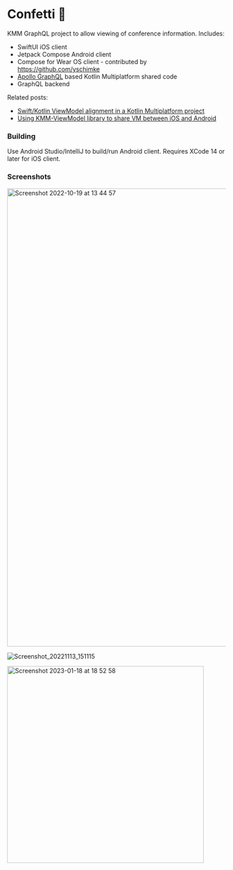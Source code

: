 # Confetti 🎊

KMM GraphQL project to allow viewing of conference information. Includes:


- SwiftUI iOS client
- Jetpack Compose Android client
- Compose for Wear OS client - contributed by https://github.com/yschimke
- [Apollo GraphQL](https://github.com/apollographql/apollo-kotlin) based Kotlin Multiplatform shared code
- GraphQL backend


Related posts:
* [Swift/Kotlin ViewModel alignment in a Kotlin Multiplatform project](https://johnoreilly.dev/posts/swift-kotlin-viewmodel-kmm-comparison/)
* [Using KMM-ViewModel library to share VM between iOS and Android](https://johnoreilly.dev/posts/kmm-viewmodel/)



### Building
Use Android Studio/IntelliJ to build/run Android client.
Requires XCode 14 or later for iOS client.

### Screenshots 

<img width="1054" alt="Screenshot 2022-10-19 at 13 44 57" src="https://user-images.githubusercontent.com/6302/196694566-20a8edc0-a120-4305-8ff2-d18d543f47a2.png">


![Screenshot_20221113_151115](https://user-images.githubusercontent.com/6302/201531906-42a1176e-720e-43bf-a4d3-07f8ee35bebb.png)

<img width="453" alt="Screenshot 2023-01-18 at 18 52 58" src="https://user-images.githubusercontent.com/6302/213269228-50154ff5-a1c1-4da6-be26-1c4a1bf20337.png">
